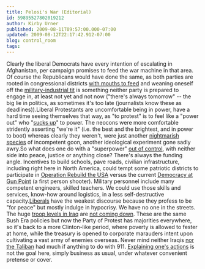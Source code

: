 ```yaml
---
title: Pelosi's War (Editorial)
id: 59895527802019212
author: Kirby Urner
published: 2009-08-11T09:57:00.000-07:00
updated: 2009-08-12T22:17:42.912-07:00
blog: control_room
tags: 
---
```


[](https://blogger.googleusercontent.com/img/b/R29vZ2xl/AVvXsEgE2dF0wZ-wjwgRag9TUrbq1H1DuX4SNOvC4NT0g_zWrnLEBYp3wKX0az-pYoUZgDnAOY4k-tSVZb6T9mbhQQqfkilRlyW_qJQ0OllGIouGpg269v-BbdDwrQmwYT_xHE1KA6k_/s1600-h/mommy.jpg)Clearly the liberal Democrats have every intention of escalating in Afghanistan, per campaign promises to feed the war machine in that area.  Of course the Republicans would have done the same, as both parties are rooted in congressional districts [with mouths to feed](http://controlroom.blogspot.com/2008/12/iron-mountain-revisted.html) and weaning oneself off the [military-industrial tit](http://mybizmo.blogspot.com/2006/03/why-we-fight-movie-review.html) is something neither party is prepared to engage in, at least not yet and not now ("there's always tomorrow" -- the big lie in politics, as sometimes it's too late (journalists know these as deadlines)).Liberal Protestants are uncomfortable being in power, have a hard time seeing themselves that way, as "to protest" is to feel like a "power out" who "[sucks up](http://mybizmo.blogspot.com/2009/07/ban-liposuction.html)" to power.  The neocons were more comfortable stridently asserting "we're it" (i.e. the best and the brightest, and in power to boot) whereas clearly they weren't, were just another [nightmarish species](http://controlroom.blogspot.com/2006/01/power-of-nightmares-movie-review.html) of incompetent goon, another ideological experiment gone sadly awry.So what does one do with a "superpower" [out of control](http://controlroom.blogspot.com/2006/12/techietown.html), with neither side into peace, justice or anything close?  There's always the funding angle.  Incentives to build schools, pave roads, civilian infrastructure, including right here in North America, could tempt some patriotic districts to participate in [Operation Rebuild the USA](http://worldgame.blogspot.com/2009/01/repatriation.html) versus the current [Democracy at Gun Point](http://worldgame.blogspot.com/2009/07/toga-party.html) (a first person shooter). Military personnel include many competent engineers, skilled teachers.  We could use those skills and services, know-how around logistics, in a less self-destructive capacity.[Liberals](http://worldgame.blogspot.com/2009/07/wanderers-2009729.html) have the weakest discourse because they profess to be "for peace" but mostly indulge in hypocrisy.  We have no one in the streets.  The huge [troop levels in Iraq](http://controlroom.blogspot.com/2009/06/recruiting-commercial.html) are [not coming down](http://mybizmo.blogspot.com/2009/08/yakking-with-old-timers.html).  These are the same Bush Era policies but now the Party of Protest has majorities everywhere, so it's back to a more Clinton-like period, where poverty is allowed to fester at home, while the treasury is opened to corporate marauders intent upon cultivating a vast army of enemies overseas.  Never mind neither Iraqis [nor the Taliban](http://controlroom.blogspot.com/2009/05/bait-and-switch.html) had much if anything to do with 911.  [Explaining one's actions](http://controlroom.blogspot.com/2008/02/more-rocket-science.html) is not the goal here, simply business as usual, under whatever convenient pretense or cover.